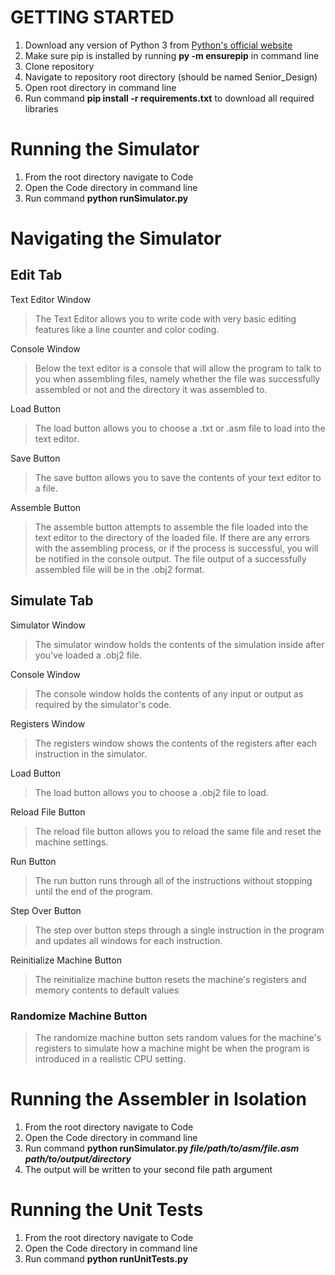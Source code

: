 # GETTING STARTED
1. Download any version of Python 3 from [Python's official website](https://www.python.org/downloads/)
2. Make sure pip is installed by running **py -m ensurepip** in command line
3. Clone repository
4. Navigate to repository root directory (should be named Senior_Design)
5. Open root directory in command line
6. Run command **pip install -r requirements.txt** to download all required libraries

# Running the Simulator
1. From the root directory navigate to Code
2. Open the Code directory in command line
3. Run command **python runSimulator.py**

# Navigating the Simulator
## Edit Tab
Text Editor Window
> The Text Editor allows you to write code with very basic editing features like a line counter and color coding.

Console Window
> Below the text editor is a console that will allow the program to talk to you when assembling files, namely
> whether the file was successfully assembled or not and the directory it was assembled to.

Load Button
> The load button allows you to choose a .txt or .asm file to load into the text editor.

Save Button
> The save button allows you to save the contents of your text editor to a file.

Assemble Button
> The assemble button attempts to assemble the file loaded into the text editor to the directory of the loaded file.
> If there are any errors with the assembling process, or if the process is successful, you will be notified in the
> console output. The file output of a successfully assembled file will be in the .obj2 format.

## Simulate Tab
Simulator Window
> The simulator window holds the contents of the simulation inside after you've loaded a .obj2 file.

Console Window
> The console window holds the contents of any input or output as required by the simulator's code.

Registers Window
> The registers window shows the contents of the registers after each instruction in the simulator.

Load Button
> The load button allows you to choose a .obj2 file to load.

Reload File Button
> The reload file button allows you to reload the same file and reset the machine settings.

Run Button
> The run button runs through all of the instructions without stopping until the end of the program.

Step Over Button
> The step over button steps through a single instruction in the program and updates all windows for each
> instruction.

Reinitialize Machine Button
> The reinitialize machine button resets the machine's registers and memory contents to default values

### Randomize Machine Button
> The randomize machine button sets random values for the machine's registers to simulate how a machine
> might be when the program is introduced in a realistic CPU setting.

# Running the Assembler in Isolation
1. From the root directory navigate to Code
2. Open the Code directory in command line
3. Run command **python runSimulator.py *file/path/to/asm/file.asm* *path/to/output/directory***
4. The output will be written to your second file path argument

# Running the Unit Tests
1. From the root directory navigate to Code
2. Open the Code directory in command line
3. Run command **python runUnitTests.py**

